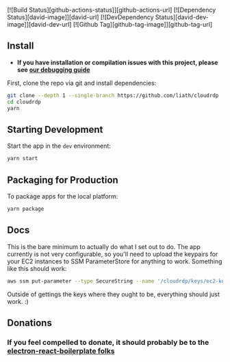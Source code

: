 [![Build Status][github-actions-status]][github-actions-url]
[![Dependency Status][david-image]][david-url]
[![DevDependency Status][david-dev-image]][david-dev-url]
[![Github Tag][github-tag-image]][github-tag-url]

## Install

- **If you have installation or compilation issues with this project, please see [our debugging guide](https://github.com/electron-react-boilerplate/electron-react-boilerplate/issues/400)**

First, clone the repo via git and install dependencies:

```bash
git clone --depth 1 --single-branch https://github.com/liath/cloudrdp
cd cloudrdp
yarn
```

## Starting Development

Start the app in the `dev` environment:

```bash
yarn start
```

## Packaging for Production

To package apps for the local platform:

```bash
yarn package
```

## Docs
This is the bare minimum to actually do what I set out to do. The app currently is not very configurable, so you'll need to upload the keypairs for your EC2 instances to SSM ParameterStore for anything to work. Something like this should work:
```bash
aws ssm put-parameter --type SecureString --name '/cloudrdp/keys/ec2-key' --value file://~/.ssh/ec2-key.pem
```
Outside of gettings the keys where they ought to be, everything should just work. :)

## Donations
### If you feel compelled to donate, it should probably be to the [electron-react-boilerplate folks](https://opencollective.com/electron-react-boilerplate-594)

